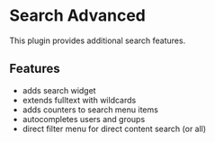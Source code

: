 Search Advanced
===============

This plugin provides additional search features.

Features
--------

- adds search widget
- extends fulltext with wildcards
- adds counters to search menu items
- autocompletes users and groups
- direct filter menu for direct content search (or all)
